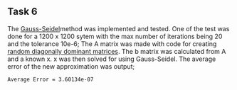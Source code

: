## Task 6

The [Gauss-Seidel](https://lsdroubay.github.io/math5610/softwaremanual/GaussSeidel)method was implemented and tested. One of the test was done for a 
1200 x 1200 sytem with the max number of iterations being 20 and the tolerance 10e-6; The A matrix was made with code for
creating [random diagonally dominant matrices](https://lsdroubay.github.io/math5610/softwaremanual/DiagonalMatrix). The b matrix was calculated from A and a known x. x was then
solved for using Gauss-Seidel. The average error of the new approximation was output;

```
Average Error = 3.60134e-07
```
